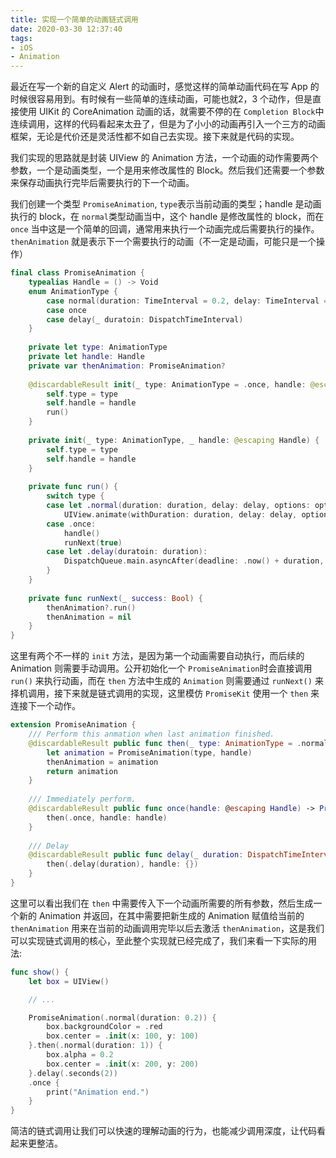```yaml
---
title: 实现一个简单的动画链式调用
date: 2020-03-30 12:37:40
tags:
- iOS
- Animation
---
```


最近在写一个新的自定义 Alert 的动画时，感觉这样的简单动画代码在写 App 的时候很容易用到。有时候有一些简单的连续动画，可能也就2，3 个动作，但是直接使用 UIKit 的 CoreAnimation 动画的话，就需要不停的在 `Completion Block`中连续调用，这样的代码看起来太丑了，但是为了小小的动画再引入一个三方的动画框架，无论是代价还是灵活性都不如自己去实现。接下来就是代码的实现。


我们实现的思路就是封装 UIView 的 Animation 方法，一个动画的动作需要两个参数，一个是动画类型，一个是用来修改属性的 Block。然后我们还需要一个参数来保存动画执行完毕后需要执行的下一个动画。

我们创建一个类型 `PromiseAnimation`, `type`表示当前动画的类型；handle 是动画执行的 block，在 `normal`类型动画当中，这个 handle 是修改属性的 block，而在 `once` 当中这是一个简单的回调，通常用来执行一个动画完成后需要执行的操作。`thenAnimation` 就是表示下一个需要执行的动画（不一定是动画，可能只是一个操作）

```Swift
final class PromiseAnimation {
    typealias Handle = () -> Void
    enum AnimationType {
        case normal(duration: TimeInterval = 0.2, delay: TimeInterval = 0, options: UIView.AnimationOptions = [])
        case once
        case delay(_ duratoin: DispatchTimeInterval)
    }
    
    private let type: AnimationType
    private let handle: Handle
    private var thenAnimation: PromiseAnimation?
    
    @discardableResult init(_ type: AnimationType = .once, handle: @escaping Handle) {
        self.type = type
        self.handle = handle
        run()
    }
    
    private init(_ type: AnimationType, _ handle: @escaping Handle) {
        self.type = type
        self.handle = handle
    }
    
    private func run() {
        switch type {
        case let .normal(duration: duration, delay: delay, options: options):
            UIView.animate(withDuration: duration, delay: delay, options: options, animations: handle, completion: runNext(_:))
        case .once:
            handle()
            runNext(true)
        case let .delay(duratoin: duration):
            DispatchQueue.main.asyncAfter(deadline: .now() + duration, execute: { self.runNext(true) })
        }
    }
    
    private func runNext(_ success: Bool) {
        thenAnimation?.run()
        thenAnimation = nil
    }
}
```

这里有两个不一样的 `init` 方法，是因为第一个动画需要自动执行，而后续的 Animation 则需要手动调用。公开初始化一个 `PromiseAnimation`时会直接调用 `run()` 来执行动画，而在 `then` 方法中生成的 `Animation` 则需要通过 `runNext()` 来择机调用，接下来就是链式调用的实现，这里模仿 `PromiseKit` 使用一个 `then` 来连接下一个动作。

```Swift
extension PromiseAnimation {
    /// Perform this anmation when last animation finished.
    @discardableResult public func then(_ type: AnimationType = .normal(), handle: @escaping Handle) -> PromiseAnimation {
        let animation = PromiseAnimation(type, handle)
        thenAnimation = animation
        return animation
    }
    
    /// Immediately perform.
    @discardableResult public func once(handle: @escaping Handle) -> PromiseAnimation {
        then(.once, handle: handle)
    }
    
    /// Delay
    @discardableResult public func delay(_ duration: DispatchTimeInterval) -> PromiseAnimation {
        then(.delay(duration), handle: {})
    }
}
```

这里可以看出我们在 `then` 中需要传入下一个动画所需要的所有参数，然后生成一个新的 Animation 并返回，在其中需要把新生成的 Animation 赋值给当前的 `thenAnimation` 用来在当前的动画调用完毕以后去激活 `thenAnimation`，这是我们可以实现链式调用的核心，至此整个实现就已经完成了，我们来看一下实际的用法:

```Swift
func show() {
    let box = UIView()

    // ...

    PromiseAnimation(.normal(duration: 0.2)) {
        box.backgroundColor = .red
        box.center = .init(x: 100, y: 100)
    }.then(.normal(duration: 1)) {
        box.alpha = 0.2
        box.center = .init(x: 200, y: 200)
    }.delay(.seconds(2))
    .once {
        print("Animation end.")
    }
}
```

简洁的链式调用让我们可以快速的理解动画的行为，也能减少调用深度，让代码看起来更整洁。